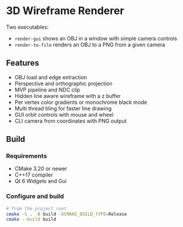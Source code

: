 # 3D Wireframe Renderer

Two executables:
- `render-gui` shows an OBJ in a window with simple camera controls
- `render-to-file` renders an OBJ to a PNG from a given camera

## Features
- OBJ load and edge extraction
- Perspective and orthographic projection
- MVP pipeline and NDC clip
- Hidden line aware wireframe with a z buffer
- Per vertex color gradients or monochrome black mode
- Multi thread tiling for faster line drawing
- GUI orbit controls with mouse and wheel
- CLI camera from coordinates with PNG output

## Build

### Requirements
- CMake 3.20 or newer
- C++17 compiler
- Qt 6 Widgets and Gui

### Configure and build
```bash
# from the project root
cmake -S . -B build -DCMAKE_BUILD_TYPE=Release
cmake --build build
